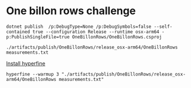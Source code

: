 # One billon rows challenge
```shell
dotnet publish  /p:DebugType=None /p:DebugSymbols=false --self-contained true --configuration Release --runtime osx-arm64 -p:PublishSingleFile=true OneBillonRows/OneBillonRows.csproj
```

```shell
./artifacts/publish/OneBillonRows/release_osx-arm64/OneBillonRows measurements.txt
```

[Install hyperfine](https://github.com/sharkdp/hyperfine?tab=readme-ov-file#installation)

```shell
hyperfine --warmup 3 "./artifacts/publish/OneBillonRows/release_osx-arm64/OneBillonRows measurements.txt"
```